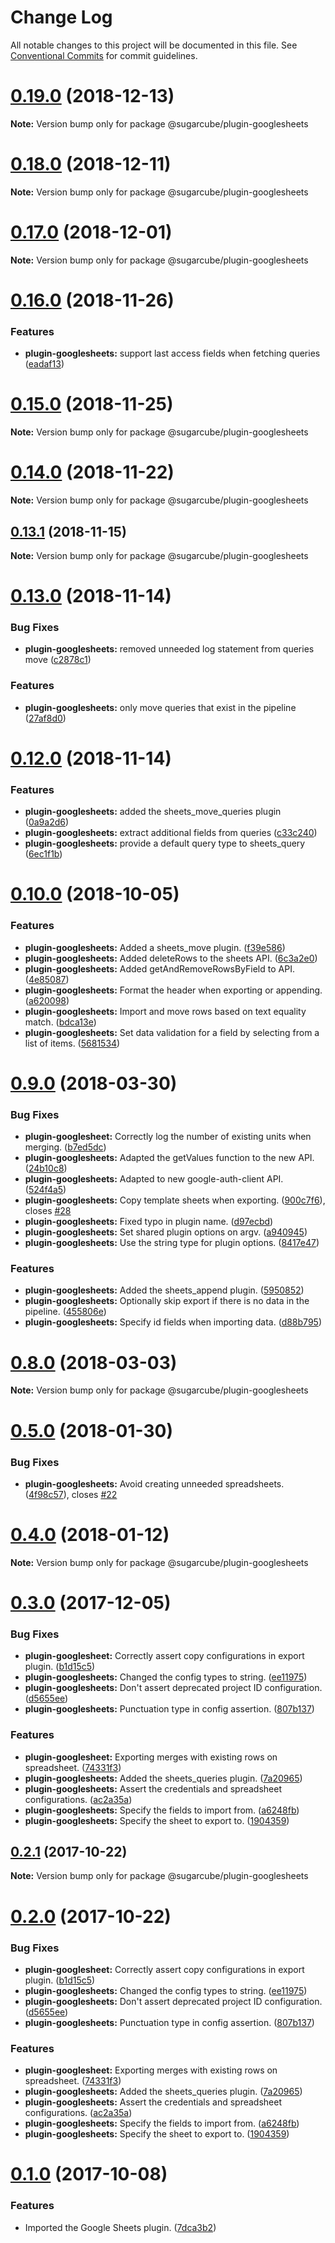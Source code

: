 # Change Log

All notable changes to this project will be documented in this file.
See [Conventional Commits](https://conventionalcommits.org) for commit guidelines.

# [0.19.0](https://github.com/critocrito/sugarcube/compare/v0.18.0...v0.19.0) (2018-12-13)

**Note:** Version bump only for package @sugarcube/plugin-googlesheets





# [0.18.0](https://github.com/critocrito/sugarcube/compare/v0.17.0...v0.18.0) (2018-12-11)

**Note:** Version bump only for package @sugarcube/plugin-googlesheets





# [0.17.0](https://github.com/critocrito/sugarcube/compare/v0.16.0...v0.17.0) (2018-12-01)

**Note:** Version bump only for package @sugarcube/plugin-googlesheets





# [0.16.0](https://github.com/critocrito/sugarcube/compare/v0.15.0...v0.16.0) (2018-11-26)


### Features

* **plugin-googlesheets:** support last access fields when fetching queries ([eadaf13](https://github.com/critocrito/sugarcube/commit/eadaf13))





# [0.15.0](https://github.com/critocrito/sugarcube/compare/v0.14.0...v0.15.0) (2018-11-25)

**Note:** Version bump only for package @sugarcube/plugin-googlesheets





# [0.14.0](https://github.com/critocrito/sugarcube/compare/v0.13.2...v0.14.0) (2018-11-22)

**Note:** Version bump only for package @sugarcube/plugin-googlesheets





## [0.13.1](https://github.com/critocrito/sugarcube/compare/v0.13.0...v0.13.1) (2018-11-15)

**Note:** Version bump only for package @sugarcube/plugin-googlesheets





# [0.13.0](https://github.com/critocrito/sugarcube/compare/v0.12.0...v0.13.0) (2018-11-14)


### Bug Fixes

* **plugin-googlesheets:** removed unneeded log statement from queries move ([c2878c1](https://github.com/critocrito/sugarcube/commit/c2878c1))


### Features

* **plugin-googlesheets:** only move queries that exist in the pipeline ([27af8d0](https://github.com/critocrito/sugarcube/commit/27af8d0))





# [0.12.0](https://github.com/critocrito/sugarcube/compare/v0.11.0...v0.12.0) (2018-11-14)


### Features

* **plugin-googlesheets:** added the sheets_move_queries plugin ([0a9a2d6](https://github.com/critocrito/sugarcube/commit/0a9a2d6))
* **plugin-googlesheets:** extract additional fields from queries ([c33c240](https://github.com/critocrito/sugarcube/commit/c33c240))
* **plugin-googlesheets:** provide a default query type to sheets_query ([6ec1f1b](https://github.com/critocrito/sugarcube/commit/6ec1f1b))





# [0.10.0](https://github.com/critocrito/sugarcube/compare/v0.9.0...v0.10.0) (2018-10-05)


### Features

* **plugin-googlesheets:** Added a sheets_move plugin. ([f39e586](https://github.com/critocrito/sugarcube/commit/f39e586))
* **plugin-googlesheets:** Added deleteRows to the sheets API. ([6c3a2e0](https://github.com/critocrito/sugarcube/commit/6c3a2e0))
* **plugin-googlesheets:** Added getAndRemoveRowsByField to API. ([4e85087](https://github.com/critocrito/sugarcube/commit/4e85087))
* **plugin-googlesheets:** Format the header when exporting or appending. ([a620098](https://github.com/critocrito/sugarcube/commit/a620098))
* **plugin-googlesheets:** Import and move rows based on text equality match. ([bdca13e](https://github.com/critocrito/sugarcube/commit/bdca13e))
* **plugin-googlesheets:** Set data validation for a field by selecting from a list of items. ([5681534](https://github.com/critocrito/sugarcube/commit/5681534))





<a name="0.9.0"></a>
# [0.9.0](https://github.com/critocrito/sugarcube/compare/v0.8.0...v0.9.0) (2018-03-30)


### Bug Fixes

* **plugin-googlesheet:** Correctly log the number of existing units when merging. ([b7ed5dc](https://github.com/critocrito/sugarcube/commit/b7ed5dc))
* **plugin-googlesheets:** Adapted the getValues function to the new API. ([24b10c8](https://github.com/critocrito/sugarcube/commit/24b10c8))
* **plugin-googlesheets:** Adapted to new google-auth-client API. ([524f4a5](https://github.com/critocrito/sugarcube/commit/524f4a5))
* **plugin-googlesheets:** Copy template sheets when exporting. ([900c7f6](https://github.com/critocrito/sugarcube/commit/900c7f6)), closes [#28](https://github.com/critocrito/sugarcube/issues/28)
* **plugin-googlesheets:** Fixed typo in plugin name. ([d97ecbd](https://github.com/critocrito/sugarcube/commit/d97ecbd))
* **plugin-googlesheets:** Set shared plugin options on argv. ([a940945](https://github.com/critocrito/sugarcube/commit/a940945))
* **plugin-googlesheets:** Use the string type for plugin options. ([8417e47](https://github.com/critocrito/sugarcube/commit/8417e47))


### Features

* **plugin-googlesheets:** Added the sheets_append plugin. ([5950852](https://github.com/critocrito/sugarcube/commit/5950852))
* **plugin-googlesheets:** Optionally skip export if there is no data in the pipeline. ([455806e](https://github.com/critocrito/sugarcube/commit/455806e))
* **plugin-googlesheets:** Specify id fields when importing data. ([d88b795](https://github.com/critocrito/sugarcube/commit/d88b795))




<a name="0.8.0"></a>
# [0.8.0](https://github.com/critocrito/sugarcube/compare/v0.7.0...v0.8.0) (2018-03-03)




**Note:** Version bump only for package @sugarcube/plugin-googlesheets

<a name="0.5.0"></a>
# [0.5.0](https://github.com/critocrito/sugarcube/compare/v0.4.0...v0.5.0) (2018-01-30)


### Bug Fixes

* **plugin-googlesheets:** Avoid creating unneeded spreadsheets. ([4f98c57](https://github.com/critocrito/sugarcube/commit/4f98c57)), closes [#22](https://github.com/critocrito/sugarcube/issues/22)




<a name="0.4.0"></a>
# [0.4.0](https://github.com/critocrito/sugarcube/compare/v0.3.0...v0.4.0) (2018-01-12)




**Note:** Version bump only for package @sugarcube/plugin-googlesheets

<a name="0.3.0"></a>
# [0.3.0](https://github.com/critocrito/sugarcube/compare/v0.1.0...v0.3.0) (2017-12-05)


### Bug Fixes

* **plugin-googlesheet:** Correctly assert copy configurations in export plugin. ([b1d15c5](https://github.com/critocrito/sugarcube/commit/b1d15c5))
* **plugin-googlesheets:** Changed the config types to string. ([ee11975](https://github.com/critocrito/sugarcube/commit/ee11975))
* **plugin-googlesheets:** Don't assert deprecated project ID configuration. ([d5655ee](https://github.com/critocrito/sugarcube/commit/d5655ee))
* **plugin-googlesheets:** Punctuation type in config assertion. ([807b137](https://github.com/critocrito/sugarcube/commit/807b137))


### Features

* **plugin-googlesheet:** Exporting merges with existing rows on spreadsheet. ([74331f3](https://github.com/critocrito/sugarcube/commit/74331f3))
* **plugin-googlesheets:** Added the sheets_queries plugin. ([7a20965](https://github.com/critocrito/sugarcube/commit/7a20965))
* **plugin-googlesheets:** Assert the credentials and spreadsheet configurations. ([ac2a35a](https://github.com/critocrito/sugarcube/commit/ac2a35a))
* **plugin-googlesheets:** Specify the fields to import from. ([a6248fb](https://github.com/critocrito/sugarcube/commit/a6248fb))
* **plugin-googlesheets:** Specify the sheet to export to. ([1904359](https://github.com/critocrito/sugarcube/commit/1904359))




<a name="0.2.1"></a>
## [0.2.1](https://github.com/critocrito/sugarcube/compare/v0.2.0...v0.2.1) (2017-10-22)




**Note:** Version bump only for package @sugarcube/plugin-googlesheets

<a name="0.2.0"></a>
# [0.2.0](https://github.com/critocrito/sugarcube/compare/v0.1.0...v0.2.0) (2017-10-22)


### Bug Fixes

* **plugin-googlesheet:** Correctly assert copy configurations in export plugin. ([b1d15c5](https://github.com/critocrito/sugarcube/commit/b1d15c5))
* **plugin-googlesheets:** Changed the config types to string. ([ee11975](https://github.com/critocrito/sugarcube/commit/ee11975))
* **plugin-googlesheets:** Don't assert deprecated project ID configuration. ([d5655ee](https://github.com/critocrito/sugarcube/commit/d5655ee))
* **plugin-googlesheets:** Punctuation type in config assertion. ([807b137](https://github.com/critocrito/sugarcube/commit/807b137))


### Features

* **plugin-googlesheet:** Exporting merges with existing rows on spreadsheet. ([74331f3](https://github.com/critocrito/sugarcube/commit/74331f3))
* **plugin-googlesheets:** Added the sheets_queries plugin. ([7a20965](https://github.com/critocrito/sugarcube/commit/7a20965))
* **plugin-googlesheets:** Assert the credentials and spreadsheet configurations. ([ac2a35a](https://github.com/critocrito/sugarcube/commit/ac2a35a))
* **plugin-googlesheets:** Specify the fields to import from. ([a6248fb](https://github.com/critocrito/sugarcube/commit/a6248fb))
* **plugin-googlesheets:** Specify the sheet to export to. ([1904359](https://github.com/critocrito/sugarcube/commit/1904359))




<a name="0.1.0"></a>
# [0.1.0](https://github.com/critocrito/sugarcube/compare/v0.0.0...v0.1.0) (2017-10-08)


### Features

* Imported the Google Sheets plugin. ([7dca3b2](https://github.com/critocrito/sugarcube/commit/7dca3b2))
